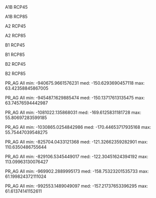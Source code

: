 A1B RCP45

A1B RCP85

A2 RCP45

A2 RCP85

B1 RCP45

B1 RCP85

B2 RCP45

B2 RCP85


PR_AG
All
	min: -940675.9661576231
	med: -150.6293690457118
	max: 63.42358845867005

PR_AG
All
	min: -945487.1629885474
	med: -150.13717613135475
	max: 63.74576594442987

PR_AG
All
	min: -1081022.135868031
	med: -169.6125831181728
	max: 55.80697283599185

PR_AG
All
	min: -1030865.0254842986
	med: -170.44653717935168
	max: 55.75447039548275

PR_AG
All
	min: -825704.0433121368
	med: -121.32662359282901
	max: 110.6350486755644

PR_AG
All
	min: -829106.5345449017
	med: -122.30451624394192
	max: 113.09963130076427

PR_AG
All
	min: -969902.2889995173
	med: -158.75323201535733
	max: 61.199824372111024

PR_AG
All
	min: -992553.1489049097
	med: -157.21737653396295
	max: 61.61374141152611
